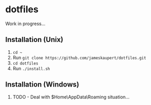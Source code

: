 # dotfiles

Work in progress...

## Installation (Unix)
1. `cd ~`
2. Run `git clone https://github.com/jameskaupert/dotfiles.git`
3. `cd dotfiles`
4. Run `./install.sh`

## Installation (Windows)
1. TODO - Deal with $Home\\AppData\\Roaming situation...
